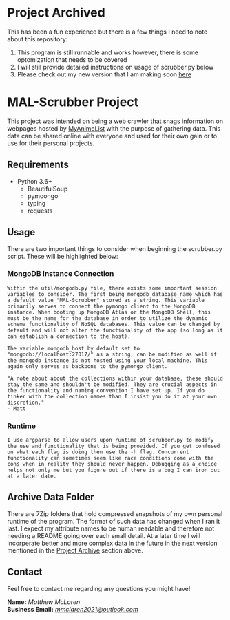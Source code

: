# Project Archived

This has been a fun experience but there is a few things I need to note about this repository:

1. This program is still runnable and works however, there is some optomization that needs to be covered
2. I will still provide detailed instructions on usage of scrubber.py below
3. Please check out my new version that I am making soon [here](...)

# MAL-Scrubber Project

This project was intended on being a web crawler that snags information on webpages hosted by [MyAnimeList](https://myanimelist.net/anime/season) with the purpose of gathering data. This data can be shared online with everyone and used for their own gain or to use for their personal projects.

## Requirements

* Python 3.6+
    * BeautifulSoup
    * pymoongo
    * typing
    * requests

## Usage

There are two important things to consider when beginning the scrubber.py script. These will be highlighted below:

### MongoDB Instance Connection
    Within the util/mongodb.py file, there exists some important session variables to consider. The first being mongodb_database_name which has a default value "MAL-Scrubber" stored as a string. This variable primarily serves to connect the pymongo client to the MongoDB instance. When booting up MongoDB Atlas or the MongoDB Shell, this must be the name for the database in order to utilize the dynamic schema functionality of NoSQL databases. This value can be changed by default and will not alter the functionality of the app (so long as it can establish a connection to the host).

    The variable mongodb_host by default set to "mongodb://localhost:27017/" as a string, can be modified as well if the mongodb instance is not hosted using your local machine. This again only serves as backbone to the pymongo client.

    "A note about about the collections within your database, these should stay the same and shouldn't be modified. They are crucial aspects in the functionality and naming convention I have set up. If you do tinker with the collection names than I insist you do it at your own discretion."
    - Matt

### Runtime
    I use argparse to allow users upon runtime of scrubber.py to modify the use and functionality that is being provided. If you get confused on what each flag is doing then use the -h flag. Concurrent functionality can sometimes seem like race conditions come with the cons when in reality they should never happen. Debugging as a choice helps not only me but you figure out if there is a bug I can iron out at a later date.

## Archive Data Folder

There are 7Zip folders that hold compressed snapshots of my own personal runtime of the program. The format of such data has changed when I ran it last. I expect my attribute names to be human readable and therefore not needing a README going over each small detail. At a later time I will incorperate better and more complex data in the future in the next version mentioned in the [Project Archive](https://github.com/Dr1p5ter/MAL-scrubber#Project-Archived) section above. 

## Contact

Feel free to contact me regarding any questions you might have!

**Name:** *Matthew McLaren*  
**Business Email:** *mmclaren2021@outlook.com*